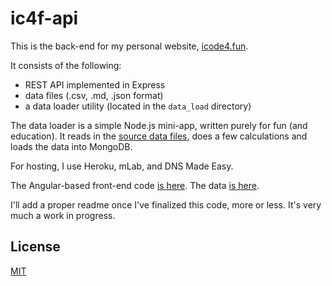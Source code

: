 # ic4f-api

This is the back-end for my personal website, [icode4.fun](http://icode4.fun).

It consists of the following: 

* REST API implemented in Express
* data files (.csv, .md, .json format)
* a data loader utility (located in the `data_load` directory)

The data loader is a simple Node.js mini-app, written purely for fun (and education). It reads in
the [source data files](https://github.com/ic4f/ic4f-data), does a few calculations and loads the
data into MongoDB.

For hosting, I use Heroku, mLab, and DNS Made Easy.

The Angular-based front-end code [is here](https://github.com/ic4f/ic4f-ng).
The data [is here](https://github.com/ic4f/ic4f-data).

I'll add a proper readme once I've finalized this code, more or less. It's very much a work in
progress.

## License 
[MIT](LICENSE)
